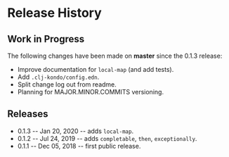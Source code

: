 # Release History

## Work in Progress

The following changes have been made on **master** since the 0.1.3 release:

* Improve documentation for `local-map` (and add tests).
* Add `.clj-kondo/config.edn`.
* Split change log out from readme.
* Planning for MAJOR.MINOR.COMMITS versioning.

## Releases

* 0.1.3 -- Jan 20, 2020 -- adds `local-map`.
* 0.1.2 -- Jul 24, 2019 -- adds `completable`, `then`, `exceptionally`.
* 0.1.1 -- Dec 05, 2018 -- first public release.
